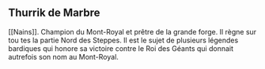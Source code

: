 ## Thurrik de Marbre

[[Nains]]. Champion du Mont-Royal et prêtre de la grande forge. Il règne sur tou tes la partie Nord des Steppes. Il est le sujet de plusieurs légendes bardiques qui honore sa victoire contre le Roi des Géants qui donnait autrefois son nom au Mont-Royal.
